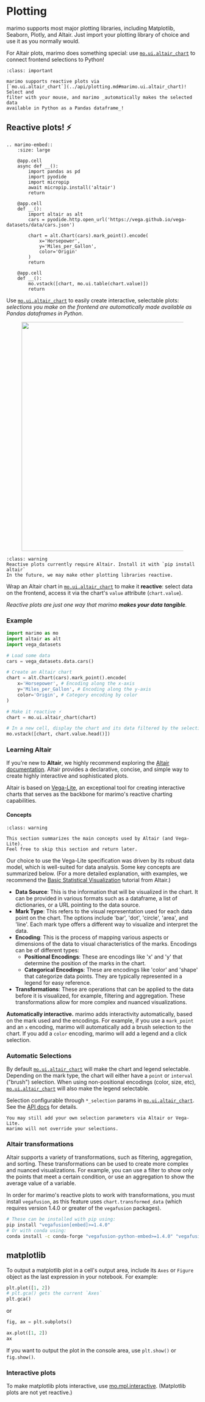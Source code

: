 # Plotting

marimo supports most major plotting libraries, including Matplotlib, Seaborn,
Plotly, and Altair. Just import your plotting library of choice and use it
as you normally would.

For Altair plots, marimo does something special: use [`mo.ui.altair_chart`](#reactive-plots)
to connect frontend selections to Python!

```{admonition} Reactive plots!
:class: important

marimo supports reactive plots via
[`mo.ui.altair_chart`](../api/plotting.md#marimo.ui.altair_chart)! Select and
filter with your mouse, and marimo _automatically makes the selected data
available in Python as a Pandas dataframe_!
```

## Reactive plots! ⚡

```{eval-rst}
.. marimo-embed::
    :size: large

    @app.cell
    async def __():
        import pandas as pd
        import pyodide
        import micropip
        await micropip.install('altair')
        return

    @app.cell
    def __():
        import altair as alt
        cars = pyodide.http.open_url('https://vega.github.io/vega-datasets/data/cars.json')

        chart = alt.Chart(cars).mark_point().encode(
            x='Horsepower',
            y='Miles_per_Gallon',
            color='Origin'
        )
        return

    @app.cell
    def __():
        mo.vstack([chart, mo.ui.table(chart.value)])
        return
```

Use [`mo.ui.altair_chart`](../api/plotting.md#marimo.ui.altair_chart) to easily
create interactive, selectable plots: _selections you make on the frontend are
automatically made available as Pandas dataframes in Python._

<div align="center">
<figure>
<img src="/_static/docs-intro.gif" width="600px"/>
</figure>
</div>

```{admonition} Requirements
:class: warning
Reactive plots currently require Altair. Install it with `pip install altair`
In the future, we may make other plotting libraries reactive.
```

Wrap an Altair chart in [`mo.ui.altair_chart`](../api/plotting.md#marimo.ui.altair_chart)
to make it **reactive**: select data on the frontend, access it via the chart's
`value` attribute (`chart.value`).

_Reactive plots are just one way that marimo **makes your data tangible**._

### Example

```python
import marimo as mo
import altair as alt
import vega_datasets

# Load some data
cars = vega_datasets.data.cars()

# Create an Altair chart
chart = alt.Chart(cars).mark_point().encode(
    x='Horsepower', # Encoding along the x-axis
    y='Miles_per_Gallon', # Encoding along the y-axis
    color='Origin', # Category encoding by color
)

# Make it reactive ⚡
chart = mo.ui.altair_chart(chart)
```

```python
# In a new cell, display the chart and its data filtered by the selection
mo.vstack([chart, chart.value.head()])
```

### Learning Altair

If you're new to **Altair**, we highly recommend exploring the
[Altair documentation](https://altair-viz.github.io/). Altair provides
a declarative, concise, and simple way to create highly interactive and
sophisticated plots.

Altair is based on [Vega-Lite](https://vega.github.io/vega-lite/), an
exceptional tool for creating interactive charts that serves as the backbone
for marimo's reactive charting capabilities.

#### Concepts

```{admonition} Learn by doing? Skip this section!
:class: warning

This section summarizes the main concepts used by Altair (and Vega-Lite).
Feel free to skip this section and return later.
```

Our choice to use the Vega-Lite specification was driven by its robust data
model, which is well-suited for data analysis. Some key concepts are summarized
below. (For a more detailed explanation, with examples, we recommend the
[Basic Statistical Visualization](https://altair-viz.github.io/getting_started/starting.html)
tutorial from Altair.)

- **Data Source**: This is the information that will be visualized in the
  chart. It can be provided in various formats such as a dataframe, a list of
  dictionaries, or a URL pointing to the data source.
- **Mark Type**: This refers to the visual representation used for each data
  point on the chart. The options include 'bar', 'dot', 'circle', 'area', and
  'line'. Each mark type offers a different way to visualize and interpret the
  data.
- **Encoding**: This is the process of mapping various aspects or dimensions of
  the data to visual characteristics of the marks. Encodings can be of
  different types:
  - **Positional Encodings**: These are encodings like 'x' and 'y' that
    determine the position of the marks in the chart.
  - **Categorical Encodings**: These are encodings like 'color' and 'shape' that
    categorize data points. They are typically represented in a legend for easy
    reference.
- **Transformations**: These are operations that can be applied to the data
  before it is visualized, for example, filtering and aggregation. These
  transformations allow for more complex and nuanced visualizations.

**Automatically interactive.**
marimo adds interactivity automatically, based on the mark used and the
encodings. For example, if you use a `mark_point` and an `x` encoding, marimo
will automatically add a brush selection to the chart. If you add a `color`
encoding, marimo will add a legend and a click selection.

### Automatic Selections

By default [`mo.ui.altair_chart`](../api/plotting.md#marimo.ui.altair_chart)
will make the chart and legend selectable. Depending on the mark type, the
chart will either have a `point` or `interval` ("brush") selection. When using
non-positional encodings (color, size, etc),
[`mo.ui.altair_chart`](../api/plotting.md#marimo.ui.altair_chart) will also
make the legend selectable.

Selection configurable through `*_selection` params in
[`mo.ui.altair_chart`](../api/plotting.md#marimo.ui.altair_chart). See the [API
docs](../api/plotting.md#marimo.ui.altair_chart) for details.

```{admonition} Note
You may still add your own selection parameters via Altair or Vega-Lite.
marimo will not override your selections.
```

### Altair transformations

Altair supports a variety of transformations, such as filtering, aggregation, and sorting. These transformations can be used to create more complex and nuanced visualizations. For example, you can use a filter to show only the points that meet a certain condition, or use an aggregation to show the average value of a variable.

In order for marimo's reactive plots to work with transformations, you must install `vegafusion`, as this feature uses `chart.transformed_data` (which requires version 1.4.0 or greater of the `vegafusion` packages).

```bash
# These can be installed with pip using:
pip install "vegafusion[embed]>=1.4.0"
# Or with conda using:
conda install -c conda-forge "vegafusion-python-embed>=1.4.0" "vegafusion>=1.4.0"
```

## matplotlib

To output a matplotlib plot in a cell's output area, include its `Axes` or
`Figure` object as the last expression in your notebook. For example:

```python
plt.plot([1, 2])
# plt.gca() gets the current `Axes`
plt.gca()
```

or

```python
fig, ax = plt.subplots()

ax.plot([1, 2])
ax
```

If you want to output the plot in the console area, use `plt.show()` or
`fig.show()`.

### Interactive plots

To make matplotlib plots interactive, use
[mo.mpl.interactive](../api/plotting.md#marimo.mpl.interactive).
(Matplotlib plots are not yet reactive.)
